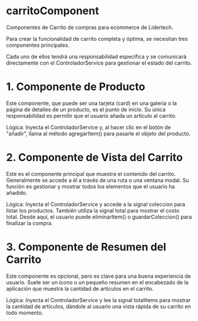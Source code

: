 # carritoComponent
Componentes de Carrito de compras para ecommerce de Lidertech.



Para crear la funcionalidad de carrito completa y óptima, se necesitan tres componentes principales.

Cada uno de ellos tendrá una responsabilidad específica y se comunicará directamente con el ControladorService para gestionar el estado del carrito.


# 1. Componente de Producto
Este componente, que puede ser una tarjeta (card) en una galería o la página de detalles de un producto, es el punto de inicio. Su única responsabilidad es permitir que el usuario añada un artículo al carrito.

Lógica: Inyecta el ControladorService y, al hacer clic en el botón de "añadir", llama al método agregarItem() para pasarle el objeto del producto.


# 2. Componente de Vista del Carrito
Este es el componente principal que muestra el contenido del carrito. Generalmente se accede a él a través de una ruta o una ventana modal. Su función es gestionar y mostrar todos los elementos que el usuario ha añadido.

Lógica: Inyecta el ControladorService y accede a la signal coleccion para listar los productos. También utiliza la signal total para mostrar el costo total. Desde aquí, el usuario puede eliminarItem() o guardarColeccion() para finalizar la compra.


# 3. Componente de Resumen del Carrito
Este componente es opcional, pero es clave para una buena experiencia de usuario. Suele ser un ícono o un pequeño resumen en el encabezado de la aplicación que muestra la cantidad de artículos en el carrito.

Lógica: Inyecta el ControladorService y lee la signal totalItems para mostrar la cantidad de artículos, dándole al usuario una vista rápida de su carrito en todo momento.
